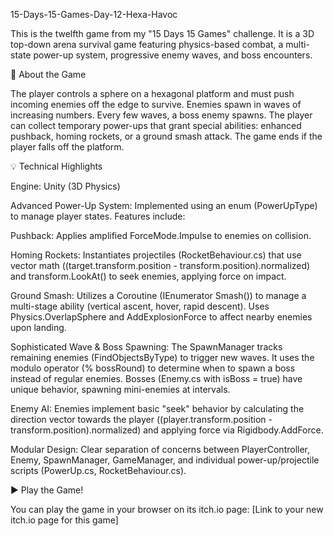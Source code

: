 15-Days-15-Games-Day-12-Hexa-Havoc

This is the twelfth game from my "15 Days 15 Games" challenge. It is a 3D top-down arena survival game featuring physics-based combat, a multi-state power-up system, progressive enemy waves, and boss encounters.

🚀 About the Game

The player controls a sphere on a hexagonal platform and must push incoming enemies off the edge to survive. Enemies spawn in waves of increasing numbers. Every few waves, a boss enemy spawns. The player can collect temporary power-ups that grant special abilities: enhanced pushback, homing rockets, or a ground smash attack. The game ends if the player falls off the platform.

💡 Technical Highlights

Engine: Unity (3D Physics)

Advanced Power-Up System: Implemented using an enum (PowerUpType) to manage player states. Features include:

Pushback: Applies amplified ForceMode.Impulse to enemies on collision.

Homing Rockets: Instantiates projectiles (RocketBehaviour.cs) that use vector math ((target.transform.position - transform.position).normalized) and transform.LookAt() to seek enemies, applying force on impact.

Ground Smash: Utilizes a Coroutine (IEnumerator Smash()) to manage a multi-stage ability (vertical ascent, hover, rapid descent). Uses Physics.OverlapSphere and AddExplosionForce to affect nearby enemies upon landing.

Sophisticated Wave & Boss Spawning: The SpawnManager tracks remaining enemies (FindObjectsByType<Enemy>) to trigger new waves. It uses the modulo operator (% bossRound) to determine when to spawn a boss instead of regular enemies. Bosses (Enemy.cs with isBoss = true) have unique behavior, spawning mini-enemies at intervals.

Enemy AI: Enemies implement basic "seek" behavior by calculating the direction vector towards the player ((player.transform.position - transform.position).normalized) and applying force via Rigidbody.AddForce.

Modular Design: Clear separation of concerns between PlayerController, Enemy, SpawnManager, GameManager, and individual power-up/projectile scripts (PowerUp.cs, RocketBehaviour.cs).

▶️ Play the Game!

You can play the game in your browser on its itch.io page:
[Link to your new itch.io page for this game]
